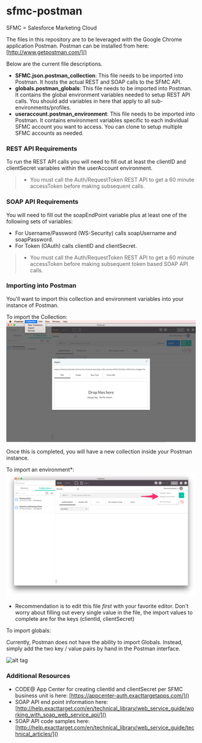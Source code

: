 # sfmc-postman
SFMC = Salesforce Marketing Cloud

The files in this repository are to be leveraged with the Google Chrome application Postman. Postman can be installed from here: [http://www.getpostman.com/]()

Below are the current file descriptions.

- **SFMC.json.postman_collection**: This file needs to be imported into Postman. It hosts the actual REST and SOAP calls to the SFMC API.
- **globals.postman_globals**: This file needs to be imported into Postman. It contains the global environment variables needed to setup REST API calls. You should add variables in here that apply to all sub-environments/profiles.
- **useraccount.postman_environment**: This file needs to be imported into Postman. It contains environment variables specific to each individual SFMC account you want to access. You can clone to setup multiple SFMC accounts as needed.

### REST API Requirements
To run the REST API calls you will need to fill out at least the clientID and clientSecret variables within the userAccount environment. 

> * You must call the Auth/RequestToken REST API to get a 60 minute accessToken before making subsequent calls.

### SOAP API Requirements
You will need to fill out the soapEndPoint variable plus at least one of the following sets of variables:

- For Username/Password (WS-Security) calls soapUsername and soapPassword.
- For Token (OAuth) calls clientID and clientSecret.

> * You must call the Auth/RequestToken REST API to get a 60 minute accessToken before making subsequent token based SOAP API calls.

### Importing into Postman
You'll want to import this collection and environment variables into your instance of Postman.

To import the Collection:
![alt tag](./images/import-collection.png)

Once this is completed, you will have a new collection inside your Postman instance. 

To import an environment*:
![alt tag](./images/manage-environment.png)

* Recommendation is to edit this file *first* with your favorite editor. Don't worry about filling out every single value in the file, the import values to complete are for the keys (clientId, clientSecret)

To import globals:

Currently, Postman does not have the ability to import Globals. Instead, simply add the two key / value pairs by hand in the Postman interface.

![alt tag](../images/globals.png)



### Additional Resources
- CODE@ App Center for creating clientId and clientSecret per SFMC business unit is here: [https://appcenter-auth.exacttargetapps.com/]()
- SOAP API end point information here: [http://help.exacttarget.com/en/technical_library/web_service_guide/working_with_soap_web_service_api/]()
- SOAP API code samples here: [http://help.exacttarget.com/en/technical_library/web_service_guide/technical_articles/]()
